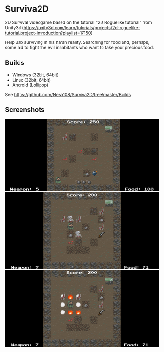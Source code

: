 # Surviva2D 

2D Survival videogame based on the tutorial "2D Roguelike tutorial" from Unity3d (https://unity3d.com/learn/tutorials/projects/2d-roguelike-tutorial/project-introduction?playlist=17150)

Help Jab surviving in his harsh reality. Searching for food and, perhaps, some aid to fight the evil inhabitants who want to take your precious food.

## Builds

- Windows (32bit, 64bit)
- Linux (32bit, 64bit)
- Android (Lollipop)

See https://github.com/Nesh108/Surviva2D/tree/master/Builds

## Screenshots
![In-Game Screenshot1](https://raw.githubusercontent.com/Nesh108/Surviva2D/master/docs/screenshot1.png)
![In-Game Screenshot2](https://raw.githubusercontent.com/Nesh108/Surviva2D/master/docs/screenshot2.png)
![In-Game Screenshot3](https://raw.githubusercontent.com/Nesh108/Surviva2D/master/docs/screenshot3.png)
